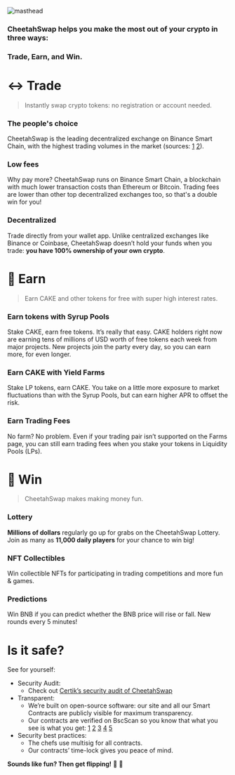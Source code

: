 ![masthead](https://user-images.githubusercontent.com/73102969/116112752-6f03a500-a6ea-11eb-904b-a66877eb9d77.png)

### CheetahSwap helps you make the most out of your crypto in three ways:

### Trade, Earn, and Win.

# ↔️ Trade

> Instantly swap crypto tokens: no registration or account needed.

### The people's choice

CheetahSwap is the leading decentralized exchange on Binance Smart Chain, with the highest trading volumes in the market (sources: [1](https://www.coingecko.com/en/exchanges/decentralized) [2](https://coinmarketcap.com/rankings/exchanges/dex/)).

### Low fees

Why pay more? CheetahSwap runs on Binance Smart Chain, a blockchain with much lower transaction costs than Ethereum or Bitcoin. Trading fees are lower than other top decentralized exchanges too, so that's a double win for you!

### Decentralized

Trade directly from your wallet app. Unlike centralized exchanges like Binance or Coinbase, CheetahSwap doesn’t hold your funds when you trade: **you have 100% ownership of your own crypto**.

# 💸 Earn

> Earn CAKE and other tokens for free with super high interest rates.

### Earn tokens with Syrup Pools

Stake CAKE, earn free tokens. It’s really that easy. CAKE holders right now are earning tens of millions of USD worth of free tokens each week from major projects. New projects join the party every day, so you can earn more, for even longer.

### Earn CAKE with Yield Farms

Stake LP tokens, earn CAKE. You take on a little more exposure to market fluctuations than with the Syrup Pools, but can earn higher APR to offset the risk.

### Earn Trading Fees

No farm? No problem. Even if your trading pair isn’t supported on the Farms page, you can still earn trading fees when you stake your tokens in Liquidity Pools (LPs).

# 🎲 Win

> CheetahSwap makes making money fun.

### Lottery

**Millions of dollars** regularly go up for grabs on the CheetahSwap Lottery.
Join as many as **11,000 daily players** for your chance to win big!‌

### NFT Collectibles

Win collectible NFTs for participating in trading competitions and more fun & games.

### Predictions

Win BNB if you can predict whether the BNB price will rise or fall.
New rounds every 5 minutes!

# Is it safe?

See for yourself:

- Security Audit:
  - Check out [Certik’s security audit of CheetahSwap](https://www.certik.org/projects/pancakeswap)
- Transparent:
  - We’re built on open-source software: our site and all our Smart Contracts are publicly visible for maximum transparency.
  - Our contracts are verified on BscScan so you know that what you see is what you get: [1](https://bscscan.com/address/0x10ED43C718714eb63d5aA57B78B54704E256024E) [2](https://bscscan.com/address/0x73feaa1ee314f8c655e354234017be2193c9e24e#code) [3](https://bscscan.com/address/0xbcfccbde45ce874adcb698cc183debcf17952812) [4](https://bscscan.com/address/0x1b96b92314c44b159149f7e0303511fb2fc4774f#code) [5](https://bscscan.com/address/0x92E8CeB7eAeD69fB6E4d9dA43F605D2610214E68)
- Security best practices:
  - The chefs use multisig for all contracts.
  - Our contracts’ time-lock gives you peace of mind.

**Sounds like fun? Then get flipping!** 🐰 🥞
